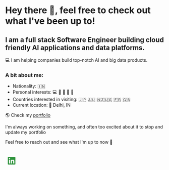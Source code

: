 # Hey there 👋, feel free to check out what I've been up to!

## I am a full stack Software Engineer building cloud friendly AI applications and data platforms.

💻 I am helping companies build top-notch AI and big data products.


### A bit about me:

-   Nationality: 🇮🇳
-   Personal interests: 💻 🧳 💪 💃 🏏
-   Countries interested in visiting: 🇯🇵 🇦🇺 🇳🇿🇺🇸 🇫🇷 🇬🇧
-   Current location: 📍 Delhi, IN

🌎 Check my [portfolio](https://github.com/narutoadi)

I'm always working on something, and often too excited about it to stop and update my portfolio

Feel free to reach out and see what I'm up to now 💬


<div style="padding: 25px 0;">
     <a href="https://www.linkedin.com/in/aditi-mishra-cse/" style="padding: 8px; width: 24px; height: 24px;">
        <img src="https://github.com/narutoadi/narutoadi/blob/main/assets/linkedin-green.png" alt="Connect on Linkedin" width="24" height="24">
    </a>
</div>
